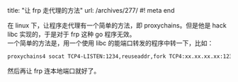 title: "让 frp 走代理的方法"
url: /archives/277/
#! meta end

在 linux 下，让程序走代理有一个简单的方法，即 proxychains。但是他是 hack libc 实现的，于是对于 frp 这种 go 程序无效。  
一个简单的方法是，用一个使用 libc 的能端口转发的程序中转一下，比如：

```bash
proxychains4 socat TCP4-LISTEN:1234,reuseaddr,fork TCP4:xx.xx.xx.xx:1234
```

然后再让 frp 连本地端口就好了。
